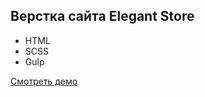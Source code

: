 ## Верстка сайта Elegant Store
- HTML
- SCSS
- Gulp

[Смотреть демо](https://lolekmakso.github.io/Elegants-store/)
